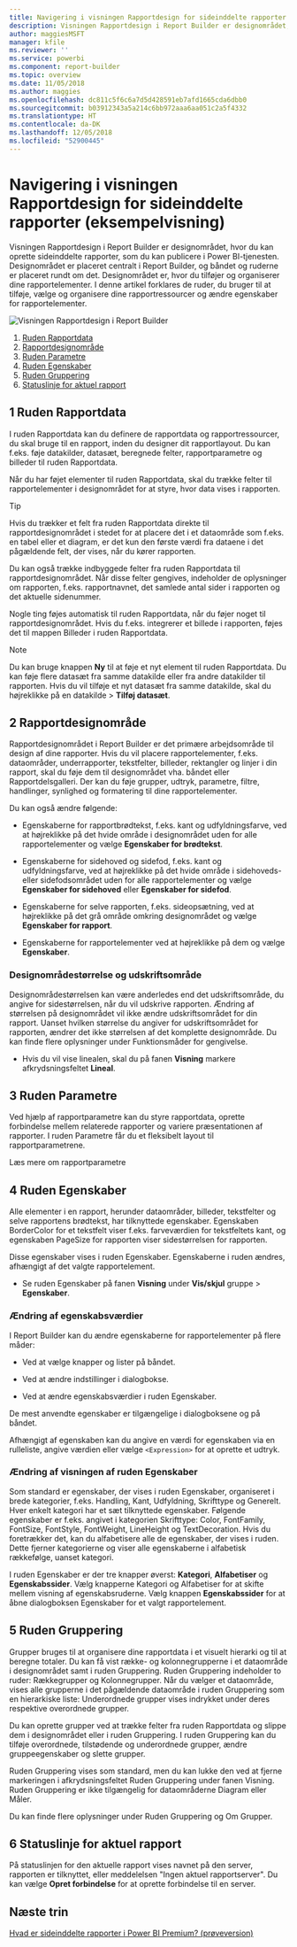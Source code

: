```yaml
---
title: Navigering i visningen Rapportdesign for sideinddelte rapporter (eksempelvisning)
description: Visningen Rapportdesign i Report Builder er designområdet, hvor du kan oprette sideinddelte rapporter, som du kan publicere i Power BI-tjenesten.
author: maggiesMSFT
manager: kfile
ms.reviewer: ''
ms.service: powerbi
ms.component: report-builder
ms.topic: overview
ms.date: 11/05/2018
ms.author: maggies
ms.openlocfilehash: dc811c5f6c6a7d5d428591eb7afd1665cda6dbb0
ms.sourcegitcommit: b03912343a5a214c6bb972aaa6aa051c2a5f4332
ms.translationtype: HT
ms.contentlocale: da-DK
ms.lasthandoff: 12/05/2018
ms.locfileid: "52900445"
---
```

# <a name="getting-around-in-report-design-view-for-paginated-reports-preview"></a>Navigering i visningen Rapportdesign for sideinddelte rapporter (eksempelvisning)

Visningen Rapportdesign i Report Builder er designområdet, hvor du kan oprette sideinddelte rapporter, som du kan publicere i Power BI-tjenesten. Designområdet er placeret centralt i Report Builder, og båndet og ruderne er placeret rundt om det. Designområdet er, hvor du tilføjer og organiserer dine rapportelementer. I denne artikel forklares de ruder, du bruger til at tilføje, vælge og organisere dine rapportressourcer og ændre egenskaber for rapportelementer.  

![Visningen Rapportdesign i Report Builder](media/paginated-reports-report-design-view/power-bi-paginated-report-design-view.png)

1.  [Ruden Rapportdata](#report-data-pane) 
2.  [Rapportdesignområde](#report-design-surface)  
3.  [Ruden Parametre](#parameters-pane) 
4.  [Ruden Egenskaber](#properties-pane) 
5.  [Ruden Gruppering](#grouping-pane) 
6.  [Statuslinje for aktuel rapport](#current-report-status-bar)  
  
## <a name="1-report-data-pane"></a>1 Ruden Rapportdata  
 I ruden Rapportdata kan du definere de rapportdata og rapportressourcer, du skal bruge til en rapport, inden du designer dit rapportlayout. Du kan f.eks. føje datakilder, datasæt, beregnede felter, rapportparametre og billeder til ruden Rapportdata.  
  
 Når du har føjet elementer til ruden Rapportdata, skal du trække felter til rapportelementer i designområdet for at styre, hvor data vises i rapporten.  
  
> [!TIP]  
>  Hvis du trækker et felt fra ruden Rapportdata direkte til rapportdesignområdet i stedet for at placere det i et dataområde som f.eks. en tabel eller et diagram, er det kun den første værdi fra dataene i det pågældende felt, der vises, når du kører rapporten.  
  
 Du kan også trække indbyggede felter fra ruden Rapportdata til rapportdesignområdet. Når disse felter gengives, indeholder de oplysninger om rapporten, f.eks. rapportnavnet, det samlede antal sider i rapporten og det aktuelle sidenummer.  
  
 Nogle ting føjes automatisk til ruden Rapportdata, når du føjer noget til rapportdesignområdet. Hvis du f.eks. integrerer et billede i rapporten, føjes det til mappen Billeder i ruden Rapportdata.  
  
> [!NOTE]  
>  Du kan bruge knappen **Ny** til at føje et nyt element til ruden Rapportdata. Du kan føje flere datasæt fra samme datakilde eller fra andre datakilder til rapporten. Hvis du vil tilføje et nyt datasæt fra samme datakilde, skal du højreklikke på en datakilde > **Tilføj datasæt**.  
  
## <a name="2-report-design-surface"></a>2 Rapportdesignområde  
 Rapportdesignområdet i Report Builder er det primære arbejdsområde til design af dine rapporter. Hvis du vil placere rapportelementer, f.eks. dataområder, underrapporter, tekstfelter, billeder, rektangler og linjer i din rapport, skal du føje dem til designområdet vha. båndet eller Rapportdelsgalleri. Der kan du føje grupper, udtryk, parametre, filtre, handlinger, synlighed og formatering til dine rapportelementer.  
  
 Du kan også ændre følgende:  
  
-   Egenskaberne for rapportbrødtekst, f.eks. kant og udfyldningsfarve, ved at højreklikke på det hvide område i designområdet uden for alle rapportelementer og vælge **Egenskaber for brødtekst**.  
  
-   Egenskaberne for sidehoved og sidefod, f.eks. kant og udfyldningsfarve, ved at højreklikke på det hvide område i sidehoveds- eller sidefodsområdet uden for alle rapportelementer og vælge **Egenskaber for sidehoved** eller **Egenskaber for sidefod**.  
  
-   Egenskaberne for selve rapporten, f.eks. sideopsætning, ved at højreklikke på det grå område omkring designområdet og vælge **Egenskaber for rapport**.  
  
-   Egenskaberne for rapportelementer ved at højreklikke på dem og vælge **Egenskaber**.  
  
### <a name="design-surface-size-and-print-area"></a>Designområdestørrelse og udskriftsområde  
Designområdestørrelsen kan være anderledes end det udskriftsområde, du angive for sidestørrelsen, når du vil udskrive rapporten. Ændring af størrelsen på designområdet vil ikke ændre udskriftsområdet for din rapport. Uanset hvilken størrelse du angiver for udskriftsområdet for rapporten, ændrer det ikke størrelsen af det komplette designområde. Du kan finde flere oplysninger under Funktionsmåder for gengivelse. 
  
- Hvis du vil vise linealen, skal du på fanen **Visning** markere afkrydsningsfeltet **Lineal**.  
  
## <a name="3-parameters-pane"></a>3 Ruden Parametre  
 Ved hjælp af rapportparametre kan du styre rapportdata, oprette forbindelse mellem relaterede rapporter og variere præsentationen af rapporter. I ruden Parametre får du et fleksibelt layout til rapportparametrene.  
  
 Læs mere om rapportparametre   
  
## <a name="4-properties-pane"></a>4 Ruden Egenskaber
 Alle elementer i en rapport, herunder dataområder, billeder, tekstfelter og selve rapportens brødtekst, har tilknyttede egenskaber. Egenskaben BorderColor for et tekstfelt viser f.eks. farveværdien for tekstfeltets kant, og egenskaben PageSize for rapporten viser sidestørrelsen for rapporten.  
  
 Disse egenskaber vises i ruden Egenskaber. Egenskaberne i ruden ændres, afhængigt af det valgte rapportelement.  
  
- Se ruden Egenskaber på fanen **Visning** under **Vis/skjul** gruppe > **Egenskaber**.  
  
### <a name="changing-property-values"></a>Ændring af egenskabsværdier  
 I Report Builder kan du ændre egenskaberne for rapportelementer på flere måder:  
  
-   Ved at vælge knapper og lister på båndet.  
  
-   Ved at ændre indstillinger i dialogbokse.  
  
-   Ved at ændre egenskabsværdier i ruden Egenskaber.  
  
 De mest anvendte egenskaber er tilgængelige i dialogboksene og på båndet.  
  
 Afhængigt af egenskaben kan du angive en værdi for egenskaben via en rulleliste, angive værdien eller vælge `<Expression>` for at oprette et udtryk.  
  
### <a name="changing-the-properties-pane-view"></a>Ændring af visningen af ruden Egenskaber  
 Som standard er egenskaber, der vises i ruden Egenskaber, organiseret i brede kategorier, f.eks. Handling, Kant, Udfyldning, Skrifttype og Generelt. Hver enkelt kategori har et sæt tilknyttede egenskaber. Følgende egenskaber er f.eks. angivet i kategorien Skrifttype: Color, FontFamily, FontSize, FontStyle, FontWeight, LineHeight og TextDecoration. Hvis du foretrækker det, kan du alfabetisere alle de egenskaber, der vises i ruden. Dette fjerner kategorierne og viser alle egenskaberne i alfabetisk rækkefølge, uanset kategori.  
  
 I ruden Egenskaber er der tre knapper øverst: **Kategori**, **Alfabetiser** og **Egenskabssider**. Vælg knapperne Kategori og Alfabetiser for at skifte mellem visning af egenskabsruderne. Vælg knappen **Egenskabssider** for at åbne dialogboksen Egenskaber for et valgt rapportelement.  
  
  
## <a name="5-grouping-pane"></a>5 Ruden Gruppering

 Grupper bruges til at organisere dine rapportdata i et visuelt hierarki og til at beregne totaler. Du kan få vist række- og kolonnegrupperne i et dataområde i designområdet samt i ruden Gruppering. Ruden Gruppering indeholder to ruder: Rækkegrupper og Kolonnegrupper. Når du vælger et dataområde, vises alle grupperne i det pågældende dataområde i ruden Gruppering som en hierarkiske liste: Underordnede grupper vises indrykket under deres respektive overordnede grupper.  
  
 Du kan oprette grupper ved at trække felter fra ruden Rapportdata og slippe dem i designområdet eller i ruden Gruppering. I ruden Gruppering kan du tilføje overordnede, tilstødende og underordnede grupper, ændre gruppeegenskaber og slette grupper.  
  
 Ruden Gruppering vises som standard, men du kan lukke den ved at fjerne markeringen i afkrydsningsfeltet Ruden Gruppering under fanen Visning. Ruden Gruppering er ikke tilgængelig for dataområderne Diagram eller Måler.  
  
 Du kan finde flere oplysninger under Ruden Gruppering og Om Grupper.  
  
## <a name="6-current-report-status-bar"></a>6 Statuslinje for aktuel rapport

På statuslinjen for den aktuelle rapport vises navnet på den server, rapporten er tilknyttet, eller meddelelsen "Ingen aktuel rapportserver". Du kan vælge **Opret forbindelse** for at oprette forbindelse til en server.

## <a name="next-steps"></a>Næste trin

[Hvad er sideinddelte rapporter i Power BI Premium? (prøveversion)](paginated-reports-report-builder-power-bi.md) 

  
  
